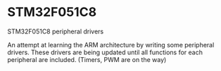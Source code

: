 # STM32F051C8
STM32F051C8 peripheral drivers

An attempt at learning the ARM architecture by writing some peripheral drivers.
These drivers are being updated until all functions for each peripheral are included.
(Timers, PWM are on the way)
